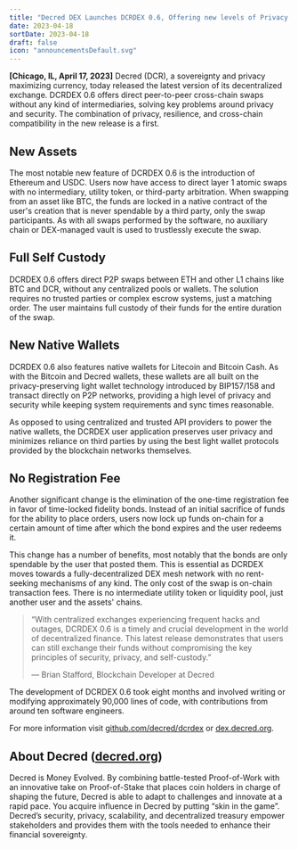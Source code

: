 ```yaml
---
title: "Decred DEX Launches DCRDEX 0.6, Offering new levels of Privacy and Security for Cross-Chain Swaps"
date: 2023-04-18
sortDate: 2023-04-18
draft: false
icon: "announcementsDefault.svg"
---
```


**[Chicago, IL, April 17, 2023]** Decred (DCR), a sovereignty and privacy
maximizing currency, today released the latest version of its decentralized
exchange. DCRDEX 0.6 offers direct peer-to-peer cross-chain swaps without any
kind of intermediaries, solving key problems around privacy and security. The
combination of privacy, resilience, and cross-chain compatibility in the new
release is a first.

## New Assets

The most notable new feature of DCRDEX 0.6 is the introduction of Ethereum and
USDC. Users now have access to direct layer 1 atomic swaps with no intermediary,
utility token, or third-party arbitration. When swapping from an asset like BTC,
the funds are locked in a native contract of the user's creation that is never
spendable by a third party, only the swap participants. As with all swaps
performed by the software, no auxiliary chain or DEX-managed vault is used to
trustlessly execute the swap.

## Full Self Custody

DCRDEX 0.6 offers direct P2P swaps between ETH and other L1 chains like BTC and
DCR, without any centralized pools or wallets. The solution requires no trusted
parties or complex escrow systems, just a matching order. The user maintains
full custody of their funds for the entire duration of the swap.

## New Native Wallets

DCRDEX 0.6 also features native wallets for Litecoin and Bitcoin Cash. As with
the Bitcoin and Decred wallets, these wallets are all built on the
privacy-preserving light wallet technology introduced by BIP157/158 and transact
directly on P2P networks, providing a high level of privacy and security while
keeping system requirements and sync times reasonable.

As opposed to using centralized and trusted API providers to power the native
wallets, the DCRDEX user application preserves user privacy and minimizes
reliance on third parties by using the best light wallet protocols provided by
the blockchain networks themselves.

## No Registration Fee

Another significant change is the elimination of the one-time registration fee
in favor of time-locked fidelity bonds. Instead of an initial sacrifice of funds
for the ability to place orders, users now lock up funds on-chain for a certain
amount of time after which the bond expires and the user redeems it.

This change has a number of benefits, most notably that the bonds are only
spendable by the user that posted them. This is essential as DCRDEX moves
towards a fully-decentralized DEX mesh network with no rent-seeking mechanisms
of any kind. The only cost of the swap is on-chain transaction fees. There is no
intermediate utility token or liquidity pool, just another user and the assets'
chains.

> “With centralized exchanges experiencing frequent hacks and outages, DCRDEX
> 0.6 is a timely and crucial development in the world of decentralized finance.
> This latest release demonstrates that users can still exchange their funds
> without compromising the key principles of security, privacy, and
> self-custody.”
>
> — Brian Stafford, Blockchain Developer at Decred

The development of DCRDEX 0.6 took eight months and involved writing or
modifying approximately 90,000 lines of code, with contributions from around ten
software engineers.

For more information visit [github.com/decred/dcrdex](https://github.com/decred/dcrdex/)
or [dex.decred.org](https://dex.decred.org/).

## About Decred ([decred.org](https://decred.org))

Decred is Money Evolved. By combining battle-tested Proof-of-Work with an
innovative take on Proof-of-Stake that places coin holders in charge of shaping
the future, Decred is able to adapt to challenges and innovate at a rapid pace.
You acquire influence in Decred by putting “skin in the game”. Decred’s
security, privacy, scalability, and decentralized treasury empower stakeholders
and provides them with the tools needed to enhance their financial sovereignty.
